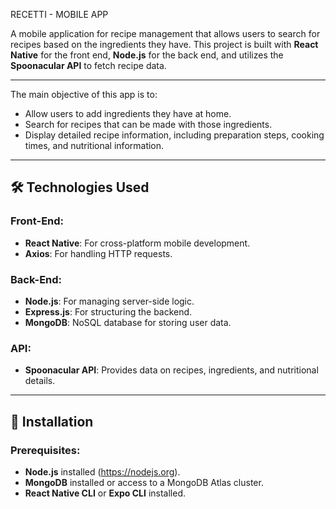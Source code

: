 RECETTI - MOBILE APP

A mobile application for recipe management that allows users to search for recipes based on the ingredients they have. This project is built with **React Native** for the front end, **Node.js** for the back end, and utilizes the **Spoonacular API** to fetch recipe data.

------

The main objective of this app is to:
- Allow users to add ingredients they have at home.
- Search for recipes that can be made with those ingredients.
- Display detailed recipe information, including preparation steps, cooking times, and nutritional information.

-------

## 🛠️ Technologies Used
### Front-End:
- **React Native**: For cross-platform mobile development.
- **Axios**: For handling HTTP requests.

### Back-End:
- **Node.js**: For managing server-side logic.
- **Express.js**: For structuring the backend.
- **MongoDB**: NoSQL database for storing user data.

### API:
- **Spoonacular API**: Provides data on recipes, ingredients, and nutritional details.

---

## 🚀 Installation

### Prerequisites:
- **Node.js** installed (https://nodejs.org).
- **MongoDB** installed or access to a MongoDB Atlas cluster.
- **React Native CLI** or **Expo CLI** installed.

